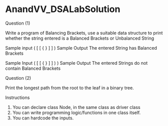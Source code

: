 # AnandVV_DSALabSolution

Question (1)

Write a program of Balancing Brackets, use a suitable data structure to print whether the string
entered is a Balanced Brackets or Unbalanced String

Sample input
( [ [ { } ] ] )
Sample Output
The entered String has Balanced Brackets

Sample Input
( [ [ { } ] ] ) )
Sample Output
The entered Strings do not contain Balanced Brackets

Question (2) 

Print the longest path from the root to the leaf in a binary tree.

Instructions
1) You can declare class Node, in the same class as driver class
2) You can write programming logic/functions in one class itself.
3) You can hardcode the inputs.
